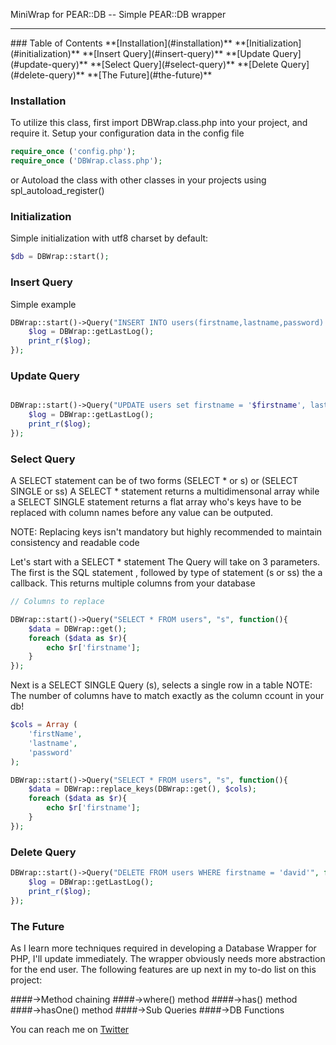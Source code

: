 MiniWrap for PEAR::DB -- Simple PEAR::DB wrapper
<hr>
### Table of Contents
**[Installation](#installation)**  
**[Initialization](#initialization)**  
**[Insert Query](#insert-query)**  
**[Update Query](#update-query)**  
**[Select Query](#select-query)**  
**[Delete Query](#delete-query)**  
**[The Future](#the-future)**

### Installation
To utilize this class, first import DBWrap.class.php into your project, and require it.
Setup your configuration data in the config file

```php
require_once ('config.php');
require_once ('DBWrap.class.php');
```
or Autoload the class with other classes in your projects using spl_autoload_register()

### Initialization
Simple initialization with utf8 charset by default:
```php
$db = DBWrap::start();
```

### Insert Query
Simple example
```php
DBWrap::start()->Query("INSERT INTO users(firstname,lastname,password) VALUES('david','ngugi','mypass')", function(){
	$log = DBWrap::getLastLog();
	print_r($log);
});
```

### Update Query
```php

DBWrap::start()->Query("UPDATE users set firstname = '$firstname', lastname = '$lastname', password = '$password' WHERE user_id = '1')", function(){
	$log = DBWrap::getLastLog();
	print_r($log);
});
```
### Select Query
A SELECT statement can be of two forms (SELECT * or s) or (SELECT SINGLE or ss)
A SELECT * statement returns a multidimensonal array while a SELECT SINGLE statement returns a flat array who's keys have to be replaced with column names before any value can be outputed.

NOTE: Replacing keys isn't mandatory but highly recommended to maintain consistency and readable code

Let's start with a SELECT * statement
The Query will take on 3 parameters. The first is the SQL statement , followed by type of statement (s or ss) the a callback. This returns multiple columns from your database

```php
// Columns to replace

DBWrap::start()->Query("SELECT * FROM users", "s", function(){
	$data = DBWrap::get();
	foreach ($data as $r){
 		echo $r['firstname'];
 	}
});

```

Next is a SELECT SINGLE Query (s), selects a single row in a table
NOTE: The number of columns have to match exactly as the column ccount in your db!

```php
$cols = Array (
	'firstName',
	'lastname',
	'password'
);

DBWrap::start()->Query("SELECT * FROM users", "s", function(){
 	$data = DBWrap::replace_keys(DBWrap::get(), $cols);
 	foreach ($data as $r){
 		echo $r['firstname'];
 	}
});

```

### Delete Query
```php
DBWrap::start()->Query("DELETE FROM users WHERE firstname = 'david'", function(){
	$log = DBWrap::getLastLog();
	print_r($log);
});
```
###	The Future
As I learn more techniques required in developing a Database Wrapper for PHP, I'll update immediately.
The wrapper obviously needs more abstraction for the end user. The following features are up next in my to-do list on this project:

####->Method chaining
####->where() method
####->has() method
####->hasOne() method
####->Sub Queries
####->DB Functions

You can reach me on <a href = 'https://twitter.com/DavidNgugi15'>Twitter</a>
